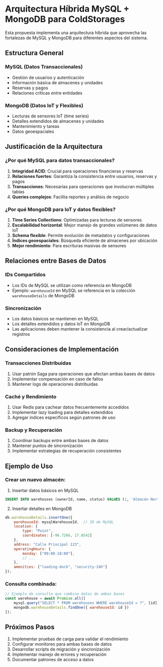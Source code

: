 # Arquitectura Híbrida MySQL + MongoDB para ColdStorages

Esta propuesta implementa una arquitectura híbrida que aprovecha las fortalezas de MySQL y MongoDB para diferentes aspectos del sistema.

## Estructura General

### MySQL (Datos Transaccionales)
- Gestión de usuarios y autenticación
- Información básica de almacenes y unidades
- Reservas y pagos
- Relaciones críticas entre entidades

### MongoDB (Datos IoT y Flexibles)
- Lecturas de sensores IoT (time series)
- Detalles extendidos de almacenes y unidades
- Mantenimiento y tareas
- Datos geoespaciales

## Justificación de la Arquitectura

### ¿Por qué MySQL para datos transaccionales?
1. **Integridad ACID**: Crucial para operaciones financieras y reservas
2. **Relaciones fuertes**: Garantiza la consistencia entre usuarios, reservas y pagos
3. **Transacciones**: Necesarias para operaciones que involucran múltiples tablas
4. **Queries complejos**: Facilita reportes y análisis de negocio

### ¿Por qué MongoDB para IoT y datos flexibles?
1. **Time Series Collections**: Optimizadas para lecturas de sensores
2. **Escalabilidad horizontal**: Mejor manejo de grandes volúmenes de datos IoT
3. **Schema flexible**: Permite evolución de metadatos y configuraciones
4. **Índices geoespaciales**: Búsqueda eficiente de almacenes por ubicación
5. **Mejor rendimiento**: Para escrituras masivas de sensores

## Relaciones entre Bases de Datos

### IDs Compartidos
- Los IDs de MySQL se utilizan como referencia en MongoDB
- Ejemplo: `warehouseId` en MySQL se referencia en la colección `warehouseDetails` de MongoDB

### Sincronización
- Los datos básicos se mantienen en MySQL
- Los detalles extendidos y datos IoT en MongoDB
- Las aplicaciones deben mantener la consistencia al crear/actualizar registros

## Consideraciones de Implementación

### Transacciones Distribuidas
1. Usar patrón Saga para operaciones que afectan ambas bases de datos
2. Implementar compensación en caso de fallos
3. Mantener logs de operaciones distribuidas

### Caché y Rendimiento
1. Usar Redis para cachear datos frecuentemente accedidos
2. Implementar lazy loading para detalles extendidos
3. Agregar índices específicos según patrones de uso

### Backup y Recuperación
1. Coordinar backups entre ambas bases de datos
2. Mantener puntos de sincronización
3. Implementar estrategias de recuperación consistentes

## Ejemplo de Uso

### Crear un nuevo almacén:
1. Insertar datos básicos en MySQL
```sql
INSERT INTO warehouses (ownerId, name, status) VALUES (1, 'Almacén Norte', 'active');
```

2. Insertar detalles en MongoDB
```javascript
db.warehouseDetails.insertOne({
    warehouseId: mysqlWarehouseId,  // ID de MySQL
    location: {
        type: "Point",
        coordinates: [-96.7266, 17.0542]
    },
    address: "Calle Principal 123",
    operatingHours: {
        monday: ["09:00-18:00"],
        // ...
    },
    amenities: ["loading-dock", "security-24h"]
});
```

### Consulta combinada:
```javascript
// Ejemplo de consulta que combina datos de ambas bases
const warehouse = await Promise.all([
    mysql.query("SELECT * FROM warehouses WHERE warehouseId = ?", [id]),
    mongodb.warehouseDetails.findOne({ warehouseId: id })
]);
```

## Próximos Pasos

1. Implementar pruebas de carga para validar el rendimiento
2. Configurar monitoreo para ambas bases de datos
3. Desarrollar scripts de migración y sincronización
4. Implementar manejo de errores y recuperación
5. Documentar patrones de acceso a datos 